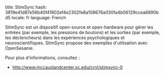 title: StimSync
hash: 3819e41d87e56b40f41602ef4e2302fe8a108676a030fa4b06129ccea6890bd5
locale: fr
language: French

StimSync est un dispositif open-source et open-hardware pour gérer les entrées (par exemple, les pressions de boutons) et les sorties (par exemple, les déclencheurs) dans les expériences psychologiques et neuroscientifiques. StimSync propose des exemples d'utilisation avec OpenSesame.

Pour plus d'informations, consultez :

- <http://www.mccauslandcenter.sc.edu/crnl/stimsync-0>